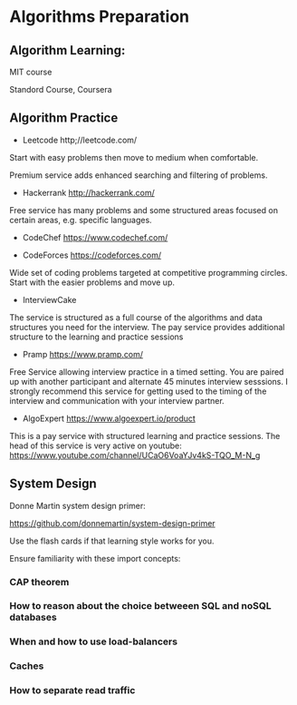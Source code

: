 # Algorithms Preparation

## Algorithm Learning:

MIT course

Standord Course, Coursera


## Algorithm Practice

- Leetcode http;//leetcode.com/

Start with easy problems then move to medium when comfortable.

Premium service adds enhanced searching and filtering of problems.

- Hackerrank http://hackerrank.com/

Free service has many problems and some structured areas focused on certain areas, e.g. specific languages.

- CodeChef https://www.codechef.com/

- CodeForces https://codeforces.com/

Wide set of coding problems targeted at competitive programming circles. Start with the easier problems and move up.

- InterviewCake

The service is structured as a full course of the algorithms and data structures you need for the interview. The pay service provides additional structure to the learning and practice sessions

- Pramp https://www.pramp.com/

Free Service allowing interview practice in a timed setting. You are paired up with another participant and alternate 45 minutes interview sesssions. I strongly recommend this service for getting used to the timing of the interview and communication with your interview partner.

- AlgoExpert https://www.algoexpert.io/product

This is a pay service with structured learning and practice sessions. The head of this service is very active on youtube: https://www.youtube.com/channel/UCaO6VoaYJv4kS-TQO_M-N_g


## System Design

Donne Martin system design primer:

https://github.com/donnemartin/system-design-primer

Use the flash cards if that learning style works for you.

Ensure familiarity with these import concepts:

### CAP theorem
### How to reason about the choice betweeen SQL and noSQL databases
### When and how to use load-balancers
### Caches
### How to separate read traffic
